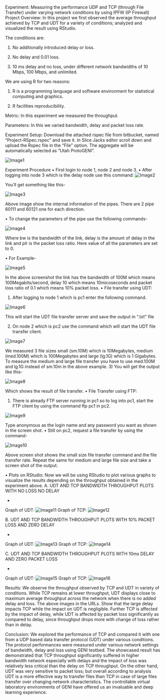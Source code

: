 Experiment: Measuring the performance UDP and TCP (through File Transfer) under varying network conditions by using IPFW (IP Firewall)
Project Overview: In this project we first observed the average throughput achieved by TCP and UDT for a variety of conditions; analyzed and visualized the result using RStudio. 

The conditions are:

1) No additionally introduced delay or loss.

2) No delay and 0.01 loss. 

3) 10 ms delay and no loss, under different network bandwidths of 10 Mbps, 100 Mbps, and unlimited. 

We are using R for two reasons: 


1. R is a programming language and software environment for statistical computing and graphics.

2. R facilities reproducibility.

Metric: In this experiment we measured the throughput.

Parameters: In this we varied bandwidth, delay and packet loss rate.



Experiment Setup:
Download the attached rspec file from bitbucket, named “Project-RSpec.rspec” and save it. In Slice Jacks editor scroll down and upload the Rspec file in the “File” option. The aggregate will be automatically selected as “Utah ProtoGENI”.


![Image1](http://s10.postimg.org/3ucct02yx/image1.png)

Experiment Procedure
•	First login to node 1, node 2 and node 3.
•	After logging into node 3 which is the delay node use this command:
![Image2](http://s10.postimg.org/a1nqt5yq1/image2.png)

You’ll get something like this-

![Image3](http://s10.postimg.org/xkzhernyh/image_3.png)
 
 Above image show the internal information of the pipes. There are 2 pipe 60111 and    60121 one for each direction.

•	To change the parameters of the pipe use the following commands-

![image4](http://s10.postimg.org/pe7hn6xvt/image4.png)
 
 Where bw is the bandwidth of the link, delay is the amount of delay in the link and plr is the packet loss ratio. Here value of all the parameters are set to 0.

•	For Example-

![Image5](http://s10.postimg.org/nxvz51uyx/image5.png)

In the above screenshot the link has the bandwidth of 100M which means 100Megabits/second, delay 10 which means 10micoseconds and packet loss ratio of 0.1 which means 10% packet loss.
•	File transfer using UDT:

1)	 After logging to node 1 which is pc1 enter the following command.

![Image6](http://s10.postimg.org/cdvqqrbbd/image6.png)

This will start the UDT file transfer server and save the output in “.txt” file

2)	On node 2 which is pc2 use the command which will start the UDT file transfer client.

![Image7](http://s10.postimg.org/kxjq2991l/image7.png)

We measured 3 file sizes small (sm.10M) which is 10Megabytes, medium (med.100M) which is 100Megabytes and large (lg.1G) which is 1 Gigabytes. To measure the medium and large file transfer you have to use med.100M and lg.1G instead of sm.10m in the above example.
3)	You will get the output like this-

![Image8](http://s10.postimg.org/nswt94d1l/image8.png)

Which shows the result of file transfer.
•	File Transfer using FTP:
1)	There is already FTP server running in pc1 so to log into pc1, start the FTP client by using the command ftp pc1 in pc2.

![Image9](http://s10.postimg.org/nswt94d1l/image8.png)

Type anonymous as the login name and any password you want as shown in the screen shot. 
•	Still on pc2, request a file transfer by using the command-

![Image10](http://s10.postimg.org/51uvyyih5/image10.png)

Above screen shot shows the small size file transfer command and the file transfer rate.
Repeat the same for medium and large file size and take a screen shot of the output.

•	Plots on RStudio:
Now we will be using RStudio to plot various graphs to visualize the results depending on the throughput obtained in the experiment above. 
A.	UDT AND TCP BANDWIDTH THROUGHPUT PLOTS WITH NO LOSS NO DELAY 


+
Graph of UDT:
![Image11](http://s9.postimg.org/896zfy9xb/udt_ndnl.png)
Graph of TCP: ![Image12](http://s9.postimg.org/ebem6fydb/ftp_ndnl.png)

B.	UDT AND TCP BANDWIDTH THROUGHPUT PLOTS WITH 10% PACKET LOSS AND ZERO DELAY


+
Graph of UDT:
![Image13](http://s9.postimg.org/l5oww4r0f/udt_lossonly.png)
Graph of TCP: ![Image14](http://s9.postimg.org/sfaheu5kv/ftp_lossonly.png)

C.	UDT AND TCP BANDWIDTH THROUGHPUT PLOTS WITH 10ms DELAY AND ZERO PACKET LOSS


+
Graph of UDT:
![Image15](http://s9.postimg.org/cm5iydinz/udt_delay.png)
Graph of TCP: ![Image16](http://s9.postimg.org/6wpae2chr/ftp_delay.png)

Results: We observe the throughput observed by TCP and UDT in variety of conditions. While TCP remains at lower throughput, UDT displays close to maximum average throughput across the network when there is no added delay and loss.
The above images in the URLs. Show that the large delay impacts TCP while the impact on UDT is negligible. Further TCP is affected by the impact of delay, while UDT is affected by packet loss significantly as compared to delay, since throughput drops more with change of loss rather than in delay. 


Conclusion: We explored the performance of TCP and compared it with one from a UDP based data transfer protocol (UDT) under various conditions. The protocol performances were measured under various network settings of bandwidth, delay and loss using GENI testbed.
The showcased result has demonstrated that TCP throughput significantly suffered in higher bandwidth network especially with delays and the impact of loss was relatively less critical than the delay on TCP throughput.  On the other hand, UDT was very sensitive to packet loss; but overall according to analysis UDT is a more effective way to transfer files than TCP in case of large files transfer over changing network characteristics. The controllable virtual laboratory environments of GENI have offered us an invaluable and deep learning experience.
